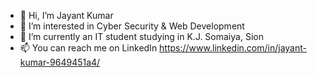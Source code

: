 - 👋 Hi, I’m Jayant Kumar
- 👀 I’m interested in Cyber Security & Web Development
- 🌱 I’m currently an IT student studying in K.J. Somaiya, Sion
- 📫 You can reach me on LinkedIn https://www.linkedin.com/in/jayant-kumar-9649451a4/

<!---
Jayantk07/Jayantk07 is a ✨ special ✨ repository because its `README.md` (this file) appears on your GitHub profile.
You can click the Preview link to take a look at your changes.
--->
